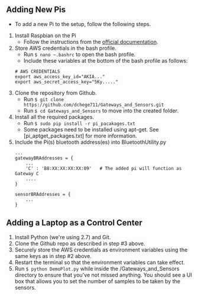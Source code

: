 ## Adding New Pis
* To add a new Pi to the setup, follow the following steps.

1. Install Raspbian on the Pi
	* Follow the instructions from the [official documentation](https://www.raspberrypi.org/downloads/).
2. Store AWS credentials in the bash profile.
	* Run `$ nano ~.bashrc` to open the bash profile.
	* Include these variables at the bottom of the bash profile as follows:
	````
	# AWS CREDENTIALS
	export aws_access_key_id="AKIA..."
	export aws_secret_access_key="5Ky....."
	````
3. Clone the repository from Github.
	* Run `$ git clone https://github.com/dchege711/Gateways_and_Sensors.git`
	* Run `$ cd Gateways_and_Sensors` to move into the created folder.
4. Install all the required packages.
	* Run `$ sudo pip install -r pi_pacakages.txt`
	* Some packages need to be installed using apt-get. See [pi_aptget_packages.txt] for more information.
5. Include the Pi(s) bluetooth address(es) into BluetoothUtility.py
	````
	...
	gatewayBRAddresses = {
		...
    	'C' : 'B8:XX:XX:XX:XX:09'	# The added pi will function as Gateway C
    	....
	}

	sensorBRAddresses = {
    	...
	}
	````

## Adding a Laptop as a Control Center
1. Install Python (we're using 2.7) and Git.
2. Clone the Github repo as described in step #3 above.
3. Securely store the AWS credentials as environment variables using the same keys as in step #2 above.
4. Restart the terminal so that the environment variables can take effect.
5. Run `$ python DemoPlot.py` while inside the /Gateways_and_Sensors directory to ensure that you've not missed anything. You should see a UI box that allows you to set the number of samples to be taken by the sensors.
